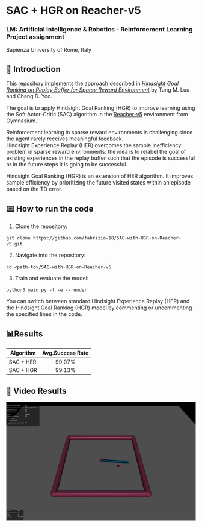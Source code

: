 # SAC + HGR on Reacher-v5  

### LM: Artificial Intelligence & Robotics - Reinforcement Learning Project assignment 
Sapienza University of Rome, Italy  

## 📌 Introduction  
This repository implements the approach described in [*Hindsight Goal Ranking on Replay Buffer for Sparse Reward Environment*](https://arxiv.org/abs/2110.15043) by Tung M. Luu and Chang D. Yoo. 

The goal is to apply Hindsight Goal Ranking (HGR) to improve learning using the Soft Actor-Critic (SAC) algorithm in the [Reacher-v5](https://gymnasium.farama.org/environments/mujoco/reacher/) environment from Gymnasium.

Reinforcement learning in sparse reward environments is challenging since the agent rarely receives meaningful feedback.  
Hindsight Experience Replay (HER) overcomes the sample inefficiency problem in sparse reward environments: the idea is to relabel the goal of existing experiences in the replay buffer such that the episode is successful or in the future steps it is going to be successful.  

Hindsight Goal Ranking (HGR) is an extension of HER algorithm. It improves sample efficiency by prioritizing the future visited states within an
episode based on the TD error.

## ⌨️ How to run the code
1. Clone the repository:
```
git clone https://github.com/fabrizio-18/SAC-with-HGR-on-Reacher-v5.git
```
2. Navigate into the repository:
```
cd <path-to>/SAC-with-HGR-on-Reacher-v5
```
3. Train and evaluate the model:
```
python3 main.py -t -e --render
```
You can switch between standard Hindsight Experience Replay (HER) and the Hindsight Goal Ranking (HGR) model by commenting or uncommenting the specified lines in the code.

## 📊Results
| Algorithm  | Avg.Success Rate|
|------------|:-------------:|
| SAC + HER  | 99.07%         |
| SAC + HGR  | 99.13%         |


## 🎥 Video Results  

![Demo](src/video.gif)

